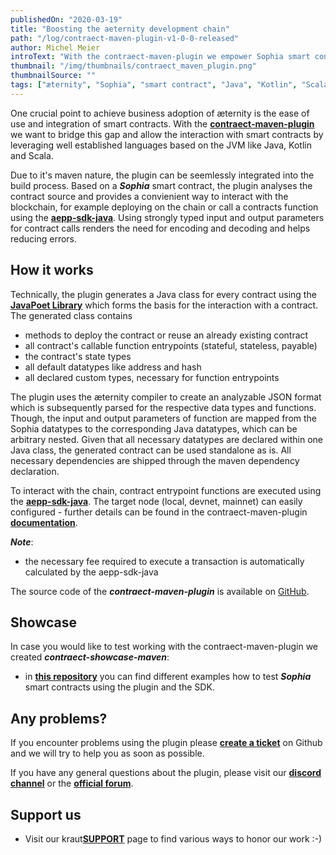 ```yaml
---
publishedOn: "2020-03-19"
title: "Boosting the aeternity development chain"
path: "/log/contraect-maven-plugin-v1-0-0-released"
author: Michel Meier
introText: "With the contraect-maven-plugin we empower Sophia smart contract development."
thumbnail: "/img/thumbnails/contraect_maven_plugin.png"
thumbnailSource: ""
tags: ["æternity", "Sophia", "smart contract", "Java", "Kotlin", "Scala"]
---
```


One crucial point to achieve business adoption of æternity is the ease of use and integration of smart contracts. With the [**contraect-maven-plugin**](https://github.com/kryptokrauts/contraect-maven-plugin) we want to bridge this gap and allow the interaction with smart contracts by leveraging well established languages based on the JVM like Java, Kotlin and Scala.

Due to it's maven nature, the plugin can be seemlessly integrated into the build process. Based on a ***Sophia*** smart contract, the plugin analyses the contract source and provides a convienient way to interact with the blockchain, for example deploying on the chain or call a contracts function using the [**aepp-sdk-java**](https://github.com/kryptokrauts/aepp-sdk-java). Using strongly typed input and output parameters for contract calls renders the need for encoding and decoding and helps reducing errors.

## How it works
Technically, the plugin generates a Java class for every contract using the [**JavaPoet Library**](https://github.com/square/javapoet) which forms the basis for the interaction with a contract. The generated class contains
- methods to deploy the contract or reuse an already existing contract
- all contract's callable function entrypoints (stateful, stateless, payable)
- the contract's state types
- all default datatypes like address and hash
- all declared custom types, necessary for function entrypoints

The plugin uses the æternity compiler to create an analyzable JSON format which is subsequently parsed for the respective data types and functions. Though, the input and output parameters of function are mapped from the Sophia datatypes to the corresponding Java datatypes, which can be arbitrary nested. Given that all necessary datatypes are declared within one Java class, the generated contract can be used standalone as is. All necessary dependencies are shipped through the maven dependency declaration.

To interact with the chain, contract entrypoint functions are executed using the [**aepp-sdk-java**](https://github.com/kryptokrauts/aepp-sdk-java). The target node (local, devnet, mainnet) can easily configured - further details can be found in the contraect-maven-plugin [**documentation**](https://app.gitbook.com/@kryptokrauts/s/contraect-maven-plugin/).

***Note***:
- the necessary fee required to execute a transaction is automatically calculated by the aepp-sdk-java

The source code of the ***contraect-maven-plugin*** is available on [GitHub](https://github.com/kryptokrauts/contraect-maven-plugin).

## Showcase
In case you would like to test working with the contraect-maven-plugin we created ***contraect-showcase-maven***:
- in [**this repository**](https://github.com/kryptokrauts/contraect-showcase-maven/tree/master/src/test/java/com/kryptokrauts) you can find different examples how to test ***Sophia*** smart contracts using the plugin and the SDK.

## Any problems?
If you encounter problems using the plugin please [**create a ticket**](https://github.com/kryptokrauts/contraect-maven-plugin/issues/new) on Github and we will try to help you as soon as possible.

If you have any general questions about the plugin, please visit our [**discord channel**](https://discord.gg/jww4Sc) or the [**official forum**](https://forum.aeternity.com/c/aepplications/cmp).

## Support us
- Visit our kraut[**SUPPORT**](/support) page to find various ways to honor our work :-)
